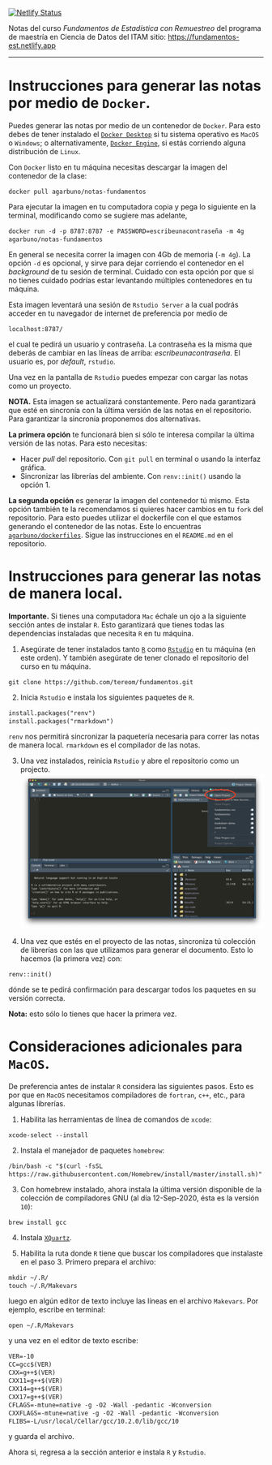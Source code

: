 [![Netlify Status](https://api.netlify.com/api/v1/badges/54022ee4-ae84-48c5-915c-20b85ccb6e08/deploy-status)](https://app.netlify.com/sites/fundamentos/deploys)


Notas del curso *Fundamentos de Estadística con Remuestreo* del programa de
maestría en Ciencia de Datos del ITAM sitio: https://fundamentos-est.netlify.app

---

# Instrucciones para generar las notas por medio de `Docker`.

Puedes generar las notas por medio de un contenedor de `Docker`. Para esto debes
de tener instalado el [`Docker Desktop`](https://docs.docker.com/desktop/) si tu
sistema operativo es `MacOS` o `Windows`; o alternativamente, [`Docker
Engine`](https://docs.docker.com/engine/), si estás corriendo alguna
distribución de `Linux`.

Con `Docker` listo en tu máquina necesitas descargar la imagen del contenedor
de la clase:
```{bash}
docker pull agarbuno/notas-fundamentos
```

Para ejecutar la imagen en tu computadora copia y pega lo siguiente en la
terminal, modificando como se sugiere mas adelante,
```{bash}
docker run -d -p 8787:8787 -e PASSWORD=escribeunacontraseña -m 4g agarbuno/notas-fundamentos
```
En general se necesita correr la imagen con 4Gb de memoria (`-m 4g`).  La opción
`-d` es opcional, y sirve para dejar corriendo el contenedor en el *background*
de tu sesión de terminal. Cuidado con esta opción por que si no tienes cuidado
podrías estar levantando múltiples contenedores en tu máquina.

Esta imagen leventará una sesión de `Rstudio Server` a la cual podrás acceder en
tu navegador de internet de preferencia por medio de
```{bash}
localhost:8787/
```
el cual te pedirá un usuario y contraseña. La contraseña es la misma que deberás
de cambiar en las líneas de arriba: *escribeunacontraseña*. El usuario es, por
*default*,
`rstudio`.

Una vez en la pantalla de `Rstudio` puedes empezar con cargar las notas como un
proyecto.

**NOTA.** Esta imagen se actualizará constantemente. Pero nada garantizará que
esté en sincronía con la última versión de las notas en el repositorio. Para
garantizar la sincronía proponemos dos alternativas.

**La primera opción** te funcionará bien si sólo te interesa compilar la última versión de
las notas. Para esto necesitas:

- Hacer *pull* del repositorio. Con `git pull` en terminal o usando la interfaz gráfica.  
- Sincronizar las librerías del ambiente. Con `renv::init()` usando la opción 1.  

**La segunda opción** es generar la imagen del contenedor tú mismo. Esta opción también te
la recomendamos si quieres hacer cambios en tu `fork` del repositorio. Para esto
puedes utilizar el dockerfile con el que estamos generando el contenedor de las
notas. Este lo encuentras
[`agarbuno/dockerfiles`](https://github.com/agarbuno/dockerfiles/tree/master/notas-fundamentos). Sigue las instrucciones en el `README.md` en el repositorio.

# Instrucciones para generar las notas de manera local.

**Importante.** Si tienes una computadora `Mac` échale un ojo a la siguiente
sección antes de instalar `R`. Esto garantizará que tienes todas las dependencias
instaladas que necesita `R` en tu máquina.

1. Asegúrate de tener instalados tanto [`R`](https://cloud.r-project.org/) como
[`Rstudio`](https://rstudio.com/products/rstudio/download/) en tu máquina (en
este orden). Y también asegúrate de tener clonado el repositorio del curso en tu máquina.
```{bash}
git clone https://github.com/tereom/fundamentos.git
```

2. Inicia `Rstudio` e instala los siguientes paquetes de `R`.
```{r}
install.packages("renv")
install.packages("rmarkdown")
```

`renv` nos permitirá sincronizar la paquetería necesaria para correr las notas
de manera local. `rmarkdown` es el compilador de las notas.

3. Una vez instalados, reinicia `Rstudio` y abre el repositorio como un projecto.
![rstudio-project](images/rstudio-project.png)

4. Una vez que estés en el proyecto de las notas, sincroniza tú colección de librerías con las que utilizamos para generar el documento. Esto lo hacemos (la primera vez) con:
```{r}
renv::init()
```
dónde se te pedirá confirmación para descargar todos los paquetes en su versión
correcta.  

**Nota:** esto sólo lo tienes que hacer la primera vez.

# Consideraciones adicionales para `MacOS`.

De preferencia antes de instalar `R` considera las siguientes pasos. Esto es por
que en `MacOS` necesitamos compiladores de `fortran`, `c++`, etc., para algunas librerías.

1. Habilita las herramientas de línea de comandos de `xcode`:
```{bash}
xcode-select --install
```

2. Instala el manejador de paquetes `homebrew`:
```{bash}
/bin/bash -c "$(curl -fsSL https://raw.githubusercontent.com/Homebrew/install/master/install.sh)"
```

3. Con homebrew instalado, ahora instala la última versión disponible de la colección de compiladores GNU (al día 12-Sep-2020, ésta es la versión `10`):
```{bash}
brew install gcc
```

4. Instala [`XQuartz`](https://www.xquartz.org/).

5. Habilita la ruta donde `R` tiene que buscar los compiladores que instalaste en el paso 3. Primero prepara el archivo:
```{bash}
mkdir ~/.R/
touch ~/.R/Makevars
```
luego en algún editor de texto incluye las líneas en el archivo `Makevars`. Por ejemplo, escribe en terminal:
```{bash}
open ~/.R/Makevars
```
y una vez en el editor de texto escribe:
```{bash}
VER=-10
CC=gcc$(VER)
CXX=g++$(VER)
CXX11=g++$(VER)
CXX14=g++$(VER)
CXX17=g++$(VER)
CFLAGS=-mtune=native -g -O2 -Wall -pedantic -Wconversion
CXXFLAGS=-mtune=native -g -O2 -Wall -pedantic -Wconversion
FLIBS=-L/usr/local/Cellar/gcc/10.2.0/lib/gcc/10
```
y guarda el archivo.

Ahora si, regresa a la sección anterior e instala `R` y `Rstudio`.
